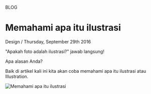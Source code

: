 <p class="type">BLOG</p>

# Memahami apa itu ilustrasi

<p class="meta">Design  /  Thursday, September 29th 2016</p>

"Apakah foto adalah ilustrasi?" jawab langsung!

Apa alasan Anda?

Baik di artikel kali ini kita akan coba memahami apa itu ilustrasi atau Illustration.

![Memahami apa itu ilustrasi](https://farooq-agent.web.app/assets/images/blog/small/AtbwjD0Q_post_image.jpg)
